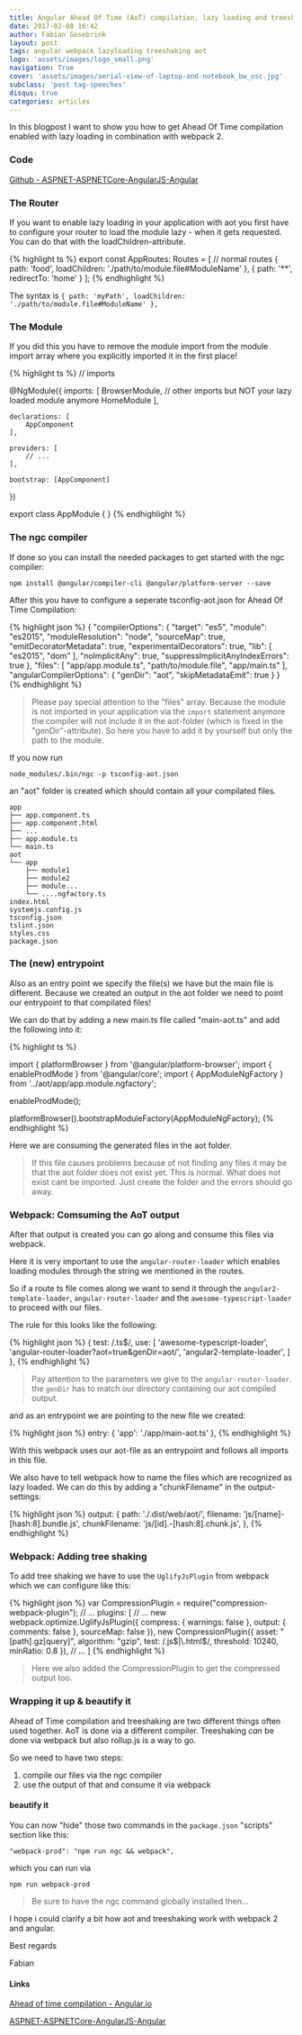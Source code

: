 ```yaml
---
title: Angular Ahead Of Time (AoT) compilation, lazy loading and treeshaking with webpack
date: 2017-02-08 16:42
author: Fabian Gosebrink
layout: post
tags: angular webpack lazyloading treeshaking aot
logo: 'assets/images/logo_small.png'
navigation: True
cover: 'assets/images/aerial-view-of-laptop-and-notebook_bw_osc.jpg'
subclass: 'post tag-speeches'
disqus: true
categories: articles
---
```


In this blogpost I want to show you how to get Ahead Of Time compilation enabled with lazy loading in combination with webpack 2.

### Code 

[Github - ASPNET-ASPNETCore-AngularJS-Angular](https://github.com/FabianGosebrink/ASPNET-ASPNETCore-AngularJS-Angular/tree/master/Angular-Client-Webpack)

### The Router

If you want to enable lazy loading in your application with aot you first have to configure your router to load the module lazy - when it gets requested. You can do that with the loadChildren-attribute.

{% highlight ts %}
export const AppRoutes: Routes = [
  // normal routes
  { path: 'food', loadChildren: './path/to/module.file#ModuleName' },
  {
    path: '**',
    redirectTo: 'home'
  }
];
{% endhighlight %}

The syntax is `{ path: 'myPath', loadChildren: './path/to/module.file#ModuleName' },`

### The Module

If you did this you have to remove the module import from the module import array where you explicitly imported it in the first place!

{% highlight ts %}
// imports

@NgModule({
    imports: [
        BrowserModule,
        // other imports but NOT your lazy loaded module anymore
        HomeModule
    ],

    declarations: [
        AppComponent
    ],

    providers: [
        // ...
    ],

    bootstrap: [AppComponent]
})

export class AppModule { }
{% endhighlight %}

### The ngc compiler

If done so you can install the needed packages to get started with the ngc compiler:

`npm install @angular/compiler-cli @angular/platform-server --save`

After this you have to configure a seperate tsconfig-aot.json for Ahead Of Time Compilation:

{% highlight json %}
{
  "compilerOptions": {
    "target": "es5",
    "module": "es2015",
    "moduleResolution": "node",
    "sourceMap": true,
    "emitDecoratorMetadata": true,
    "experimentalDecorators": true,
    "lib": [
      "es2015",
      "dom"
    ],
    "noImplicitAny": true,
    "suppressImplicitAnyIndexErrors": true
  },
  "files": [
    "app/app.module.ts",
    "path/to/module.file",
    "app/main.ts"
  ],
  "angularCompilerOptions": {
    "genDir": "aot",
    "skipMetadataEmit": true
  }
}
{% endhighlight %}

> Please pay special attention to the "files" array. Because the module is not imported in your application via the `import` statement anymore the compiler will not include it in the aot-folder (which is fixed in the "genDir"-attribute). So here you have to add it by yourself but only the path to the module.

If you now run 

```node_modules/.bin/ngc -p tsconfig-aot.json```

an "aot" folder is created which should contain all your compilated files.

```
app
├── app.component.ts
├── app.component.html
├── ...
├── app.module.ts
└── main.ts
aot
└── app
    ├── module1
    ├── module2
    ├── module...
    └── ....ngfactory.ts
index.html
systemjs.config.js
tsconfig.json
tslint.json
styles.css
package.json
```

### The (new) entrypoint

Also as an entry point we specify the file(s) we have but the main file is different. Because we created an output in the aot folder we need to point our entrypoint to that compilated files!

We can do that by adding a new main.ts file called "main-aot.ts" and add the following into it:

{% highlight ts %}

import { platformBrowser } from '@angular/platform-browser';
import { enableProdMode } from '@angular/core';
import { AppModuleNgFactory } from '../aot/app/app.module.ngfactory';

enableProdMode();

platformBrowser().bootstrapModuleFactory(AppModuleNgFactory);
{% endhighlight %}

Here we are consuming the generated files in the aot folder.

> If this file causes problems because of not finding any files it may be that the aot folder does not exist yet. This is normal. What does not exist cant be imported. Just create the folder and the errors should go away.

### Webpack: Comsuming the AoT output

After that output is created you can go along and consume this files via webpack.

Here it is very important to use the ```angular-router-loader``` which enables loading modules through the string we mentioned in the routes.

So if a route ts file comes along we want to send it through the ```angular2-template-loader```, ```angular-router-loader``` and the ```awesome-typescript-loader``` to proceed with our files.

The rule for this looks like the following:

{% highlight json %}
{
    test: /\.ts$/,
    use: [
        'awesome-typescript-loader',
        'angular-router-loader?aot=true&genDir=aot/',
        'angular2-template-loader',
    ]
},
{% endhighlight %}

> Pay attention to the parameters we give to the ```angular-router-loader```. the ```genDir``` has to match our directory containing our aot compiled output.

and as an entrypoint we are pointing to the new file we created:

{% highlight json %}
entry: {
    'app': './app/main-aot.ts'
},
{% endhighlight %}

With this webpack uses our aot-file as an entrypoint and follows all imports in this file.

We also have to tell webpack how to name the files which are recognized as lazy loaded. We can do this by adding a "chunkFilename" in the output-settings:

{% highlight json %}
output: {
    path: './.dist/web/aot/',
    filename: 'js/[name]-[hash:8].bundle.js',
    chunkFilename: 'js/[id].-[hash:8].chunk.js',
},
{% endhighlight %}

### Webpack: Adding tree shaking

To add tree shaking we have to use the ```UglifyJsPlugin``` from webpack which we can configure like this:

{% highlight json %}
var CompressionPlugin = require("compression-webpack-plugin");
// ...
plugins: [
    // ...
    new webpack.optimize.UglifyJsPlugin({
        compress: {
            warnings: false
        },
        output: {
            comments: false
        },
        sourceMap: false
    }),
    new CompressionPlugin({
        asset: "[path].gz[query]",
        algorithm: "gzip",
        test: /\.js$|\.html$/,
        threshold: 10240,
        minRatio: 0.8
    }),
    // ...
]
{% endhighlight %}

> Here we also added the CompressionPlugin to get the compressed output too.

### Wrapping it up & beautify it

Ahead of Time compilation and treeshaking are two different things often used together. AoT is done via a different compiler. Treeshaking _can_ be done via webpack but also rollup.js is a way to go.

So we need to have two steps:

1. compile our files via the ngc compiler
2. use the output of that and consume it via webpack 

#### beautify it

You can now "hide" those two commands in the ```package.json``` "scripts" section like this:

``` "webpack-prod": "npm run ngc && webpack", ```

which you can run via 

``` npm run webpack-prod ```

> Be sure to have the ngc command globally installed then...

I hope i could clarify a bit how aot and treeshaking work with webpack 2 and angular.

Best regards

Fabian

#### Links

[Ahead of time compilation - Angular.io](https://angular.io/docs/ts/latest/cookbook/aot-compiler.html)

[ASPNET-ASPNETCore-AngularJS-Angular](https://github.com/FabianGosebrink/ASPNET-ASPNETCore-AngularJS-Angular/tree/master/Angular-Client-Webpack)